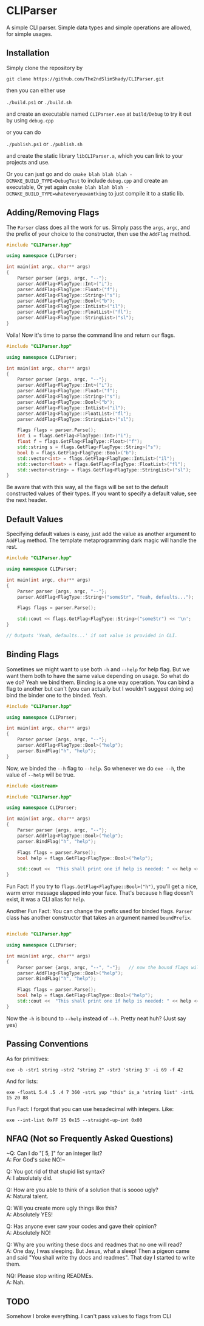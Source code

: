 # CLIParser

A simple CLI parser. Simple data types and simple operations are allowed, for simple usages.

## Installation

Simply clone the repository by

`git clone https://github.com/The2ndSlimShady/CLIParser.git`

then you can either use

`./build.ps1` or `./build.sh`

and create an executable named `CLIParser.exe` at `build/Debug` to try it out by using `debug.cpp`

or you can do

`./publish.ps1` or `./publish.sh`

and create the static library `libCLIParser.a`, which you can link to your projects and use.

Or you can just go and do `cmake blah blah blah -DCMAKE_BUILD_TYPE=DebugTest` to include `debug.cpp` and create an executable,
Or yet again `cmake blah blah blah -DCMAKE_BUILD_TYPE=whateveryouwantking` to just compile it to a static lib.


## Adding/Removing Flags

The `Parser` class does all the work for us. Simply pass the `args`, `argc`, and the prefix of your choice to the constructor, then use the `AddFlag` method.

```cpp
#include "CLIParser.hpp"

using namespace CLIParser;

int main(int argc, char** args)
{
	Parser parser {args, argc, "--"};
	parser.AddFlag<FlagType::Int>("i");
	parser.AddFlag<FlagType::Float>("f");
	parser.AddFlag<FlagType::String>("s");
	parser.AddFlag<FlagType::Bool>("b");
	parser.AddFlag<FlagType::IntList>("il");
	parser.AddFlag<FlagType::FloatList>("fl");
	parser.AddFlag<FlagType::StringList>("sl");
}
```

Voila! Now it's time to parse the command line and return our flags.

```cpp
#include "CLIParser.hpp"

using namespace CLIParser;

int main(int argc, char** args)
{
	Parser parser {args, argc, "--"};
	parser.AddFlag<FlagType::Int>("i");
	parser.AddFlag<FlagType::Float>("f");
	parser.AddFlag<FlagType::String>("s");
	parser.AddFlag<FlagType::Bool>("b");
	parser.AddFlag<FlagType::IntList>("il");
	parser.AddFlag<FlagType::FloatList>("fl");
	parser.AddFlag<FlagType::StringList>("sl");

	Flags flags = parser.Parse();
	int i = flags.GetFlag<FlagType::Int>("i");
	float f = flags.GetFlag<FlagType::Float>("f");
	std::string s = flags.GetFlag<FlagType::String>("s");
	bool b = flags.GetFlag<FlagType::Bool>("b");
	std::vector<int> = flags.GetFlag<FlagType::IntList>("il");
	std::vector<float> = flags.GetFlag<FlagType::FloatList>("fl");
	std::vector<string> = flags.GetFlag<FlagType::StringList>("sl");
}
```

Be aware that with this way, all the flags will be set to the default constructed values of their types. If you want to specify a default value, see the next header.


## Default Values

Specifying default values is easy, just add the value as another argument to `AddFlag` method. The template metaprogramming dark magic will handle the rest.

```cpp
#include "CLIParser.hpp"

using namespace CLIParser;

int main(int argc, char** args)
{
	Parser parser {args, argc, "--"};
	parser.AddFlag<FlagType::String>("someStr", "Yeah, defaults...");

    Flags flags = parser.Parse();

    std::cout << flags.GetFlag<FlagType::String>("someStr") << '\n';
}

// Outputs 'Yeah, defaults...' if not value is provided in CLI.
```


## Binding Flags

Sometimes we might want to use both `-h` and `--help` for help flag. But we want them both to have the same value depending on usage. So what do we do? Yeah we bind them.
Binding is a one way operation. You can bind a flag to another but can't (you can actually but I wouldn't suggest doing so) bind the binder one to the binded. Yeah.

```cpp
#include "CLIParser.hpp"

using namespace CLIParser;

int main(int argc, char** args)
{
	Parser parser {args, argc, "--"};
	parser.AddFlag<FlagType::Bool>("help");
	parser.BindFlag("h", "help");
}
```

Now, we binded the `--h` flag to `--help`. So whenever we do `exe --h`, the value of `--help` will be true.

```cpp
#include <iostream>

#include "CLIParser.hpp"

using namespace CLIParser;

int main(int argc, char** args)
{
	Parser parser {args, argc, "--"};
	parser.AddFlag<FlagType::Bool>("help");
	parser.BindFlag("h", "help");

	Flags flags = parser.Parse();
	bool help = flags.GetFlag<FlagType::Bool>("help");

	std::cout <<  "This shall print one if help is needed: " << help << '\n';
}
```

Fun Fact: If you try to `flags.GetFlag<FlagType::Bool>("h")`, you'll get a nice, warm error message slapped into your face. That's because `h` flag doesn't exist, it was a CLI alias for `help`. 

Another Fun Fact: You can change the prefix used for binded flags. `Parser` class has another constructor that takes an argument named `boundPrefix`.

```cpp

#include "CLIParser.hpp"

using namespace CLIParser;

int main(int argc, char** args)
{
    Parser parser {args, argc, "--", "-"};   // now the bound flags will use `-` as prefix
    parser.AddFlag<FlagType::Bool>("help");
    parser.BindFLag("h", "help");

    Flags flags = parser.Parse();
    bool help = flags.GetFlag<FlagType::Bool>("help");
	std::cout <<  "This shall print one if help is needed: " << help << '\n';
}
```

Now the `-h` is bound to `--help` instead of `--h`. Pretty neat huh? (Just say yes)

  
## Passing Conventions

As for primitives:

`exe -b -str1 string -str2 "string 2" -str3 'string 3' -i 69 -f 42`

And for lists:

`exe -floatL 5.4 .5 .4 7 360 -strL yup "this" is_a 'string list' -intL 15 20 88`

Fun Fact: I forgot that you can use hexadecimal with integers. Like:

`exe --int-list 0xFF 15 0x15 --straight-up-int 0x00`


## NFAQ (Not so Frequently Asked Questions)

~Q: Can I do "[ 5, ]" for an integer list?\
A: For God's sake NO!~

Q: You got rid of that stupid list syntax? \
A: I absolutely did.

Q: How are you able to think of a solution that is soooo ugly?\
A: Natural talent.

Q: Will you create more ugly things like this?\
A: Absolutely YES!

Q: Has anyone ever saw your  codes and gave their opinion?\
A: Absolutely NO!

Q: Why are you writing these docs and readmes that no one will read?\
A: One day, I was sleeping. But Jesus, what a sleep! Then a pigeon came and said "You shall write thy docs and readmes". That day I started to write them.

NQ: Please stop writing READMEs. \
A: Nah.

## TODO

Somehow I broke everything. I can't pass values to flags from CLI
